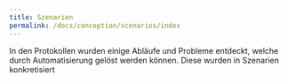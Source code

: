 ```yaml
---
title: Szenarien
permalink: /docs/conception/scenarios/index
---
```


In den Protokollen wurden einige Abläufe und Probleme entdeckt, welche durch Automatisierung gelöst werden können. Diese wurden in Szenarien konkretisiert

